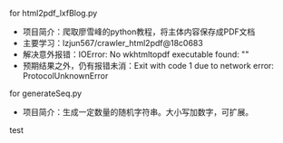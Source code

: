 
for html2pdf_lxfBlog.py

- 项目简介：爬取廖雪峰的python教程，将主体内容保存成PDF文档
- 主要学习：lzjun567/crawler_html2pdf@18c0683
- 解决意外报错：IOError: No wkhtmltopdf executable found: ""
- 预期结果之外，仍有报错未消：Exit with code 1 due to network error: ProtocolUnknownError

for generateSeq.py

+ 项目简介：生成一定数量的随机字符串。大小写加数字，可扩展。



test
